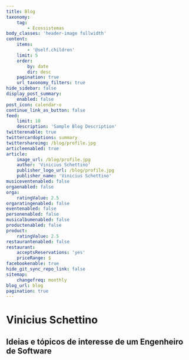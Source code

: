 ```yaml
---
title: Blog
taxonomy:
    tag:
        - Ecossistemas
body_classes: 'header-image fullwidth'
content:
    items:
        - '@self.children'
    limit: 5
    order:
        by: date
        dir: desc
    pagination: true
    url_taxonomy_filters: true
hide_sidebar: false
display_post_summary:
    enabled: false
post_icon: calendar-o
continue_link_as_button: false
feed:
    limit: 10
    description: 'Sample Blog Description'
twitterenable: true
twittercardoptions: summary
twittershareimg: /blog/profile.jpg
articleenabled: true
article:
    image_url: /blog/profile.jpg
    author: 'Vinicius Schettino'
    publisher_logo_url: /blog/profile.jpg
    publisher_name: 'Vinicius Schettino'
musiceventenabled: false
orgaenabled: false
orga:
    ratingValue: 2.5
orgaratingenabled: false
eventenabled: false
personenabled: false
musicalbumenabled: false
productenabled: false
product:
    ratingValue: 2.5
restaurantenabled: false
restaurant:
    acceptsReservations: 'yes'
    priceRange: $
facebookenable: true
hide_git_sync_repo_link: false
sitemap:
    changefreq: monthly
blog_url: blog
pagination: true
---
```


# Vinicius Schettino
## Ideias e tópicos de interesse de um Engenheiro de Software
